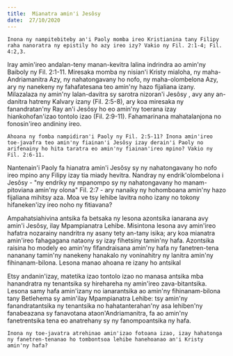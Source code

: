 ```yaml
---
title:  Mianatra amin'i Jesôsy
date:  27/10/2020
---
```


`Inona ny nampitebiteby an'i Paoly momba ireo Kristianina tany Filipy raha nanoratra ny epistily ho azy ireo izy? Vakio ny Fil. 2:1-4; Fil. 4:2,3.`

Iray amin'ireo andalan-teny manan-kevitra lalina indrindra ao amin'ny Baiboly ny Fil. 2:1-11. Miresaka momba ny nisian'i Kristy mialoha, ny maha-Andriamanitra Azy, ny nahatongavany ho nofo, ny maha-olombelona Azy, ary ny nanekeny ny fahafatesana teo amin'ny hazo fijaliana izany. Milazalaza ny amin'ny lalan-davitra sy sarotra nizoran'i Jesôsy , avy any an-danitra hatreny Kalvary izany (Fil. 2:5-8), ary koa miresaka ny fanandratan'ny Ray an'i Jesôsy ho eo amin'ny toerana izay hiankohofan'izao tontolo izao (Fil. 2:9-11). Fahamarinana mahatalanjona no fonosin'ireo andininy ireo.

`Ahoana ny fomba nampidiran'i Paoly ny Fil. 2:5-11? Inona amin'ireo toe-javafra teo amin'ny fiainan'i Jesôsy izay derain'i Paoly no arifenainy ho hita taratra eo amin'ny fiainan'ireo mpino? Vakio ny Fil. 2:6-11.`

Nantenain'i Paoly fa hianatra amin'i Jesôsy sy ny nahatongavany ho nofo ireo mpino any Filipy izay tia miady hevitra. Nandray ny endrik'olombelona i Jesôsy - "ny endriky ny mpanompo sy ny nahatongavany ho manam-pitoviana amin'ny olona" Fil. 2:7 - ary nanaiky ny hohomboana amin'ny hazo fijaliana mihitsy aza. Moa ve tsy lehibe lavitra noho izany no tokony hifaneken'izy ireo noho ny fitiavana?

Ampahatsiahivina antsika fa betsaka ny lesona azontsika ianarana avy amin'i Jesôsy, ilay Mpampianatra Lehibe. Misintona lesona avy amin'ireo hafatra nozarainy nandritra ny asany tety an-tany isika; ary koa mianatra amin'ireo fahagagana nataony sy izay fihetsiny tamin'ny hafa. Azontsika raisina ho modely eo amin'ny fifandraisana amin'ny hafa ny fanetren-tena nananany tamin'ny nanekeny hanakalo ny voninahitry ny lanitra amin'ny fihinanam-bilona. Lesona manao ahoana re izany ho antsikal

Etsy andanin'izay, matetika izao tontolo izao no manasa antsika mba hanandratra ny tenantsika sy hirehareha ny amin'ireo zava-bitantsika. Lesona samy hafa amin'izany no ianarantsika ao amin'ny fihinanam-bilona tany Betlehema sy amin'ilay Mpampianatra Lehibe: tsy amin'ny fanandratantsika ny tenantsika no hahatanterahan'ny asa lehiben'ny fanabeazana sy fanavotana ataon'Andriamanitra, fa ao amin'ny fanetrentsika tena eo anatrehany sy ny fanompoantsika ny hafa.

`Inona ny toe-javatra atrehinao amin'izao fotoana izao, izay hahatonga ny fanetren-tenanao ho tombontsoa lehibe hanehoanao an'i Kristy amin'ny hafa?`